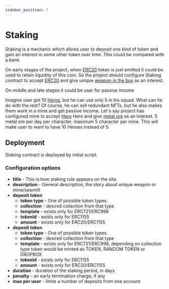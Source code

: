 ```yaml
---
sidebar_position: 7
---
```


# Staking

Staking is a mechanic which allows user to deposit one kind of token and gain an interest in some other token over time. This could be compared with a bank. 

On early stages of the project, when [ERC20](/docs/category/erc20/) token is just emitted it could be used to retain liquidity of this coin. So the project should configure Staking contract to accept [ERC20](/docs/category/erc20/) and give unique [weapon in the box](/docs/AdminPanel/ERC721/dropbox/) as an interest.

On middle and late stages it could be user for passive income

Imagine user got 10 [Heros](/docs/category/erc998/), but he can use only 5 in his squad. What can he do with the rest? Of course, he can sell redundant NFTs, but he also makes them work in a mine and get passive income. Let's say project has configured mine to accept [Hero](/docs/category/erc998/) Hero and give [metal ore](/docs/category/erc1155/) as an interest. 5 metal ore per day per character, maximum 5 character per mine. This will make user to want to have 10 Heroes instead of 5.

## Deployment

Staking contract is deployed by initial script.

### Configuration options

- **title** - This is how staking rule appears on the site.
- **description** - General description, the story about unique weapon or mine/sawmill
- **deposit token**
    - **token type** - One of possible token types.
    - **collection** - desired collection from that type
    - **template** - exists only for ERC721/ERC998
    - **tokenId** - exists only for ERC1155
    - **amount** - exists only for ERC20/ERC1155
- **deposit token**
    - **token type** - One of possible token types.
    - **collection** - desired collection from that type
    - **template** - exists only for ERC721/ERC998, depending on collection type token would be minted as TOKEN, RANDOM TOKEN or DROPBOX
    - **tokenId** - exists only for ERC1155
    - **amount** - exists only for ERC20/ERC1155
- **duration** - duration of the staking period, in days
- **penalty** - an early termination charge, if any
- **max per user** - limits a number of deposits from one account


